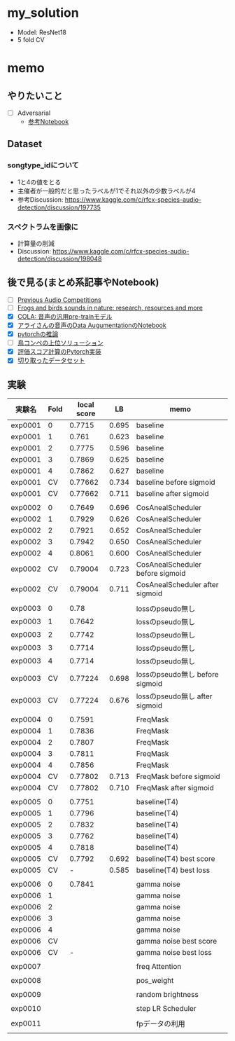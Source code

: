 # my_solution
- Model: ResNet18
- 5 fold CV

# memo

## やりたいこと
- [ ] Adversarial
  - [参考Notebook](https://www.kaggle.com/tunguz/adversarial-rainforest)

## Dataset
### songtype_idについて
- 1と4の値をとる
- 主催者が一般的だと思ったラベルが1でそれ以外の少数ラベルが4
- 参考Discussion: https://www.kaggle.com/c/rfcx-species-audio-detection/discussion/197735

### スペクトラムを画像に
- 計算量の削減
- Discussion: https://www.kaggle.com/c/rfcx-species-audio-detection/discussion/198048

## 後で見る(まとめ系記事やNotebook)
- [ ] [Previous Audio Competitions](https://www.kaggle.com/c/rfcx-species-audio-detection/discussion/197737)
- [ ] [Frogs and birds sounds in nature: research, resources and more](https://www.kaggle.com/c/rfcx-species-audio-detection/discussion/197751)
- [x] [COLA: 音声の汎用pre-trainモデル](https://www.kaggle.com/c/rfcx-species-audio-detection/discussion/197805)
- [x] [アライさんの音声のData AugumentationのNotebook](https://www.kaggle.com/hidehisaarai1213/rfcx-audio-data-augmentation-japanese-english)
- [x] [pytorchの推論](https://www.kaggle.com/kneroma/inference-resnest-rfcx-audio-detection)
- [ ] [鳥コンペの上位ソリューション](https://www.kaggle.com/c/rfcx-species-audio-detection/discussion/197873)
- [x] [評価スコア計算のPytorch実装](https://www.kaggle.com/c/rfcx-species-audio-detection/discussion/198418)
- [x] [切り取ったデータセット](https://www.kaggle.com/c/rfcx-species-audio-detection/discussion/199025)

## 実験

|実験名|Fold|local score|LB|memo|
|--|--|--|--|--|
|exp0001|0|0.7715|0.695|baseline|
|exp0001|1|0.761|0.623|baseline|
|exp0001|2|0.7775|0.596|baseline|
|exp0001|3|0.7869|0.625|baseline|
|exp0001|4|0.7862|0.627|baseline|
|exp0001|CV|0.77662|0.734|baseline before sigmoid|
|exp0001|CV|0.77662|0.711|baseline after sigmoid|
||||||
|exp0002|0|0.7649|0.696|CosAnealScheduler|
|exp0002|1|0.7929|0.626|CosAnealScheduler|
|exp0002|2|0.7921|0.652|CosAnealScheduler|
|exp0002|3|0.7942|0.650|CosAnealScheduler|
|exp0002|4|0.8061|0.600|CosAnealScheduler|
|exp0002|CV|0.79004|0.723|CosAnealScheduler before sigmoid|
|exp0002|CV|0.79004|0.711|CosAnealScheduler after sigmoid|
||||||
|exp0003|0|0.78||lossのpseudo無し|
|exp0003|1|0.7642||lossのpseudo無し|
|exp0003|2|0.7742||lossのpseudo無し|
|exp0003|3|0.7714||lossのpseudo無し|
|exp0003|4|0.7714||lossのpseudo無し|
|exp0003|CV|0.77224|0.698|lossのpseudo無し before sigmoid|
|exp0003|CV|0.77224|0.676|lossのpseudo無し after sigmoid|
||||||
|exp0004|0|0.7591||FreqMask|
|exp0004|1|0.7836||FreqMask|
|exp0004|2|0.7807||FreqMask|
|exp0004|3|0.7811||FreqMask|
|exp0004|4|0.7856||FreqMask|
|exp0004|CV|0.77802|0.713|FreqMask before sigmoid|
|exp0004|CV|0.77802|0.710|FreqMask after sigmoid|
||||||
|exp0005|0|0.7751||baseline(T4)|
|exp0005|1|0.7796||baseline(T4)|
|exp0005|2|0.7832||baseline(T4)|
|exp0005|3|0.7762||baseline(T4)|
|exp0005|4|0.7818||baseline(T4)|
|exp0005|CV|0.7792|0.692|baseline(T4) best score|
|exp0005|CV|-|0.585|baseline(T4) best loss|
||||||
|exp0006|0|0.7841||gamma noise|
|exp0006|1|||gamma noise|
|exp0006|2|||gamma noise|
|exp0006|3|||gamma noise|
|exp0006|4|||gamma noise|
|exp0006|CV|||gamma noise best score|
|exp0006|CV|-||gamma noise best loss|
||||||
|exp0007||||freq Attention|
||||||
|exp0008||||pos_weight|
||||||
|exp0009||||random brightness|
||||||
|exp0010||||step LR Scheduler|
||||||
|exp0011||||fpデータの利用|
||||||

